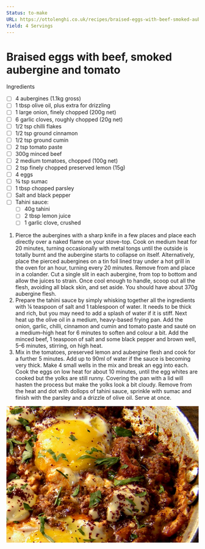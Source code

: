 ```yaml
---
Status: to-make
URL: https://ottolenghi.co.uk/recipes/braised-eggs-with-beef-smoked-aubergine-and-tomato
Yield: 4 Servings
---
```


# Braised eggs with beef, smoked aubergine and tomato

Ingredients

- [ ]  4 aubergines (1.1kg gross)
- [ ]  1 tbsp olive oil, plus extra for drizzling
- [ ]  1 large onion, finely chopped (200g net)
- [ ]  6 garlic cloves, roughly chopped (20g net)
- [ ]  1/2 tsp chilli flakes
- [ ]  1/2 tsp ground cinnamon
- [ ]  1/2 tsp ground cumin
- [ ]  2 tsp tomato paste
- [ ]  300g minced beef
- [ ]  2 medium tomatoes, chopped (100g net)
- [ ]  2 tsp finely chopped preserved lemon (15g)
- [ ]  4 eggs
- [ ]  ¾ tsp sumac
- [ ]  1 tbsp chopped parsley
- [ ]  Salt and black pepper
- [ ]  Tahini sauce:
    - [ ]  40g tahini
    - [ ]  2 tbsp lemon juice
    - [ ]  1 garlic clove, crushed

1. Pierce the aubergines with a sharp knife in a few places and place each directly over a naked flame on your stove-top. Cook on medium heat for 20 minutes, turning occasionally with metal tongs until the outside is totally burnt and the aubergine starts to collapse on itself. Alternatively, place the pierced aubergines on a tin foil lined tray under a hot grill in the oven for an hour, turning every 20 minutes. Remove from and place in a colander. Cut a single slit in each aubergine, from top to bottom and allow the juices to strain. Once cool enough to handle, scoop out all the flesh, avoiding all black skin, and set aside. You should have about 370g aubergine flesh.
2. Prepare the tahini sauce by simply whisking together all the ingredients with ¼ teaspoon of salt and 1 tablespoon of water. It needs to be thick and rich, but you may need to add a splash of water if it is stiff. Next heat up the olive oil in a medium, heavy-based frying pan. Add the onion, garlic, chilli, cinnamon and cumin and tomato paste and sauté on a medium–high heat for 6 minutes to soften and colour a bit. Add the minced beef, 1 teaspoon of salt and some black pepper and brown well, 5–6 minutes, stirring, on high heat.
3. Mix in the tomatoes, preserved lemon and aubergine flesh and cook for a further 5 minutes. Add up to 90ml of water if the sauce is becoming very thick. Make 4 small wells in the mix and break an egg into each. Cook the eggs on low heat for about 10 minutes, until the egg whites are cooked but the yolks are still runny. Covering the pan with a lid will hasten the process but make the yolks look a bit cloudy. Remove from the heat and dot with dollops of tahini sauce, sprinkle with sumac and finish with the parsley and a drizzle of olive oil. Serve at once.

![""](images/braised-eggs-with-beef-smoked-aubergine-and-tomato.jpg)
